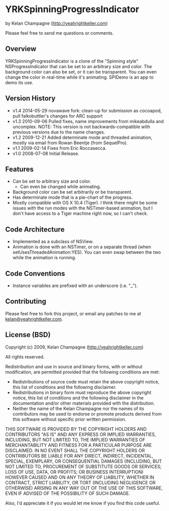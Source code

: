 # YRKSpinningProgressIndicator

by Kelan Champagne (http://yeahrightkeller.com)

Please feel free to send me questions or comments.


## Overview

YRKSpinningProgressIndicator is a clone of the "Spinning style"
NSProgressIndicator that can be set to an arbitrary size and color. The
background color can also be set, or it can be transparent. You can even
change the color in real-time while it's animating. SPIDemo is an app to demo
its use.


## Version History

* v1.4  2014-05-29  novawave fork: clean-up for submission as cocoapod, pull falkobuttler's changes for ARC support
* v1.3  2010-09-06  Pulled fixes, name improvements from mikeabdulla and
  uncomplex.
  NOTE: This version is not backwards-compatible with
  previous versions due to the name changes.
* v1.2  2009-12-21  Added determinate mode and threaded animation, mostly via
email from Rowan Beentje (from SequelPro).
* v1.1  2009-02-14  Fixes from Eric Roccasecca.
* v1.0  2008-07-08  Initial Release.


## Features

* Can be set to arbitrary size and color.
    * Can even be changed while animating.
* Background color can be set arbitrarily or be transparent.
* Has determinate mode that is a pie-chart of the progress.
* Mostly compatible with OS X 10.4 (Tiger).  I think there might be some issues
  with the run modes with the NSTimer-based animation, but I don't have access
  to a Tiger machine right now, so I can't check.


## Code Architecture

* Implemented as a subclass of NSView.
* Animation is done with an NSTimer, or on a separate thread (when
  setUsesThreadedAnimation:YES).  You can even swap between the two while the
  animation is running.


## Code Conventions

* Instance variables are prefixed with an underscore (i.e. "_").


## Contributing

Please feel free to fork this project, or email any patches to me at
kelan@yeahrightkeller.com.


## License (BSD)

Copyright (c) 2009, Kelan Champagne (http://yeahrightkeller.com)

All rights reserved.

Redistribution and use in source and binary forms, with or without
modification, are permitted provided that the following conditions are met:

* Redistributions of source code must retain the above copyright
  notice, this list of conditions and the following disclaimer.
* Redistributions in binary form must reproduce the above copyright
  notice, this list of conditions and the following disclaimer in the
  documentation and/or other materials provided with the distribution.
* Neither the name of the Kelan Champagne nor the
  names of its contributors may be used to endorse or promote products
  derived from this software without specific prior written permission.

THIS SOFTWARE IS PROVIDED BY THE COPYRIGHT HOLDERS AND CONTRIBUTORS "AS IS"
AND ANY EXPRESS OR IMPLIED WARRANTIES, INCLUDING, BUT NOT LIMITED TO, THE
IMPLIED WARRANTIES OF MERCHANTABILITY AND FITNESS FOR A PARTICULAR PURPOSE
ARE DISCLAIMED. IN NO EVENT SHALL THE COPYRIGHT HOLDERS OR CONTRIBUTORS BE
LIABLE FOR ANY DIRECT, INDIRECT, INCIDENTAL, SPECIAL, EXEMPLARY, OR
CONSEQUENTIAL DAMAGES (INCLUDING, BUT NOT LIMITED TO, PROCUREMENT OF
SUBSTITUTE GOODS OR SERVICES; LOSS OF USE, DATA, OR PROFITS; OR BUSINESS
INTERRUPTION) HOWEVER CAUSED AND ON ANY THEORY OF LIABILITY, WHETHER IN
CONTRACT, STRICT LIABILITY, OR TORT (INCLUDING NEGLIGENCE OR OTHERWISE)
ARISING IN ANY WAY OUT OF THE USE OF THIS SOFTWARE, EVEN IF ADVISED OF THE
POSSIBILITY OF SUCH DAMAGE.

Also, I'd appreciate it if you would let me know if you find this code useful.

